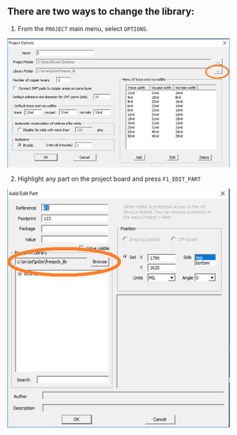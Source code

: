 ## There are two ways to change the library:

1) From the `PROJECT` main menu, select `OPTIONS`.

![There are two ways to change the library](pictures/lib_folder1.png)

2) Highlight any part on the project board and press `F1_EDIT_PART`

![There are two ways to change the library](pictures/lib_folder2.png)

